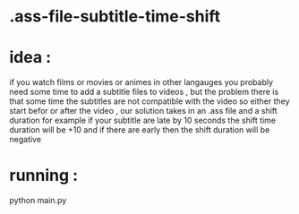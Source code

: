 # .ass-file-subtitle-time-shift
# idea :
if you watch films or movies or animes in other langauges you probably need some time to add a subtitle files to videos , but the problem there is that some time the subtitles are not compatible with the video so either they start befor or after the video , our solution takes in an .ass file and a shift duration for example if your subtitle are late by 10 seconds the shift time duration will be +10 and  if there are early then the shift duration will be negative 
# running :
python main.py
